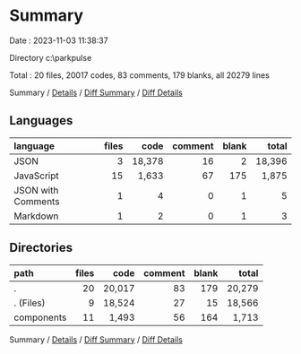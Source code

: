 # Summary

Date : 2023-11-03 11:38:37

Directory c:\\parkpulse

Total : 20 files,  20017 codes, 83 comments, 179 blanks, all 20279 lines

Summary / [Details](details.md) / [Diff Summary](diff.md) / [Diff Details](diff-details.md)

## Languages
| language | files | code | comment | blank | total |
| :--- | ---: | ---: | ---: | ---: | ---: |
| JSON | 3 | 18,378 | 16 | 2 | 18,396 |
| JavaScript | 15 | 1,633 | 67 | 175 | 1,875 |
| JSON with Comments | 1 | 4 | 0 | 1 | 5 |
| Markdown | 1 | 2 | 0 | 1 | 3 |

## Directories
| path | files | code | comment | blank | total |
| :--- | ---: | ---: | ---: | ---: | ---: |
| . | 20 | 20,017 | 83 | 179 | 20,279 |
| . (Files) | 9 | 18,524 | 27 | 15 | 18,566 |
| components | 11 | 1,493 | 56 | 164 | 1,713 |

Summary / [Details](details.md) / [Diff Summary](diff.md) / [Diff Details](diff-details.md)